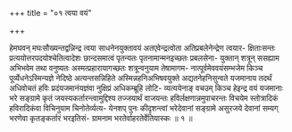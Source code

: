 +++
title = "०१ त्वया वयं"

+++

हेमघवन् मघःसौख्यन्तद्वन्निन्द्र त्वया साधनेनयुक्तावयं अतएवेन्द्रत्वोता अतिप्रबलेनेन्द्रेण त्वयार- क्षिताःसन्तः प्रत्ययोत्तरपदयोश्चेतित्वादेशः छान्दसमात्वं पृतन्यतः पृतनामान्मनइच्छतः प्रबलसेना- युक्तान् शत्रून् ससह्याम अभिभवेम तथा वनुष्यतः अस्मत्प्रहारायागच्छतः शत्रून्वनुयाम तेषामागम- नात्पूर्वमेववयंसम्भजेम किञ्च पूर्व्येधनेऽस्मिन्यज्ञे नेदिष्ठे अत्यन्तसन्निहिते अस्मिन्नहनिअभिषवयुक्ते अद्यतनेहनिसुन्वते यजमानाय तदर्थं अधिवोचतं हविः प्रदंयजमानंयज्ञंवा नुक्षिप्रं अधिकम्ब्रूहि लोटि- व्यत्ययेनाङ् वचउम् किञ्च हेइन्द्र वयं यजमानाः भरे सङ्ग्रामे कृतं जयस्यकर्तारन्त्वामुद्दिश्य तज्जयार्थं वाजयन्तः हविर्लक्षणान्नमुपाचरन्तः विचयेम स्तोत्रादिकं हविरादिकंवा विचिनुयाम चिनोतेर्व्यत्य- येनशप् पुनः कीदृशन्त्वां भरेदेवानां सङ्ग्रामे असुरजये देवानां सम्यग् भरणेवा कृतङ्कर्तारं भरइतिसं- ग्रामनाम भरतेर्वाहरतेर्वेतियास्कः ॥ १ ॥